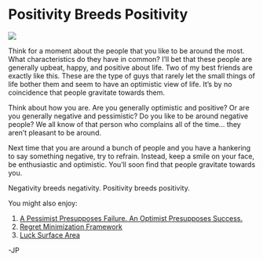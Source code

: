 <!--
id: 2697836616
link: http://techneur.com/post/2697836616/positivity-breeds-positivity
slug: positivity-breeds-positivity
date: Tue Jan 11 2011 07:45:16 GMT-0600 (CST)
publish: 2011-01-011
tags: self-improvement
-->


Positivity Breeds Positivity
============================

![](http://media.tumblr.com/tumblr_lev1ilFk5d1qzbc4f.png)

Think for a moment about the people that you like to be around the most.
What characteristics do they have in common? I’ll bet that these people
are generally upbeat, happy, and positive about life. Two of my best
friends are exactly like this. These are the type of guys that rarely
let the small things of life bother them and seem to have an optimistic
view of life. It’s by no coincidence that people gravitate towards them.

Think about how you are. Are you generally optimistic and positive? Or
are you generally negative and pessimistic? Do you like to be around
negative people? We all know of that person who complains all of the
time… they aren’t pleasant to be around.

Next time that you are around a bunch of people and you have a hankering
to say something negative, try to refrain. Instead, keep a smile on your
face, be enthusiastic and optimistic. You’ll soon find that people
gravitate towards you.

Negativity breeds negativity. Positivity breeds positivity.

You might also enjoy:

1.  [A Pessimist Presupposes Failure. An Optimist Presupposes
    Success.](http://techneur.com/post/844311929/a-pessimist-presupposes-failure-an-optimist)
2.  [Regret Minimization
    Framework](http://techneur.com/post/2315611963/regret-minimization-framework)
3.  [Luck Surface
    Area](http://techneur.com/post/1516468079/luck-surface-area)

-JP

